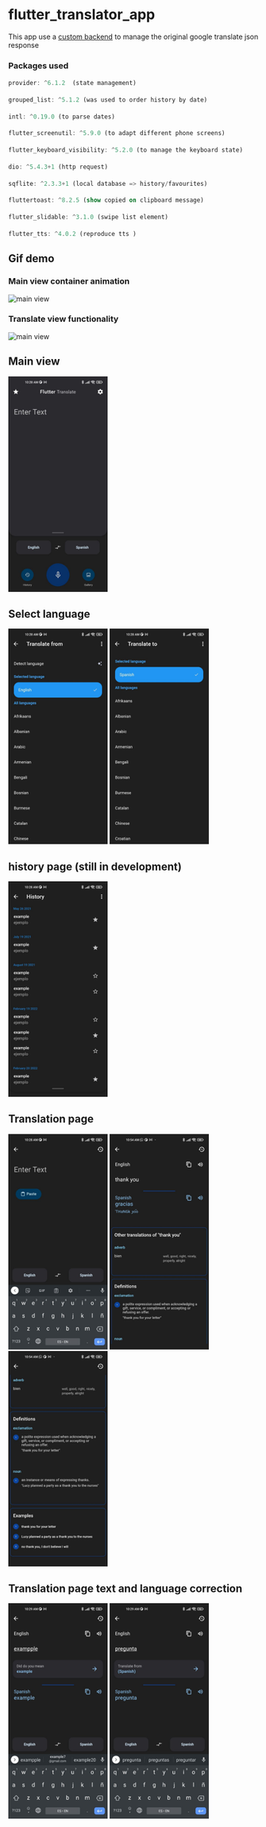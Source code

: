 # flutter_translator_app

This app use a [custom backend](https://github.com/camilo1498/google_translate_api) to manage the original google translate json response

### Packages used
``` dart
provider: ^6.1.2  (state management)

grouped_list: ^5.1.2 (was used to order history by date)

intl: ^0.19.0 (to parse dates)

flutter_screenutil: ^5.9.0 (to adapt different phone screens)

flutter_keyboard_visibility: ^5.2.0 (to manage the keyboard state)

dio: ^5.4.3+1 (http request)

sqflite: ^2.3.3+1 (local database => history/favourites)

fluttertoast: ^8.2.5 (show copied on clipboard message)

flutter_slidable: ^3.1.0 (swipe list element)

flutter_tts: ^4.0.2 (reproduce tts )
```
## Gif demo

### Main view container animation

<p float="left"> 
   <img src="https://github.com/camilo1498/flutter_translate_app/blob/main/app_screenshots/video1.gif" alt="main view" title="custom view" width="200"/> 
</p>

### Translate view functionality

<p float="left"> 
   <img src="https://github.com/camilo1498/flutter_translate_app/blob/main/app_screenshots/video2.gif" alt="main view" title="custom view" width="200"/> 
</p>

## Main view

<p float="left"> 
   <img src="https://github.com/camilo1498/flutter_translate_app/blob/main/app_screenshots/1.jpg" alt="main view" title="custom view" width="200"/> 
</p>

## Select language 

<p float="left"> 
   <img src="https://github.com/camilo1498/flutter_translate_app/blob/main/app_screenshots/2.jpg" alt="main view" title="custom view" width="200"/> 
   <img src="https://github.com/camilo1498/flutter_translate_app/blob/main/app_screenshots/3.jpg" alt="main view" title="custom view" width="200"/> 
</p>

## history page (still in development)

<p float="left"> 
   <img src="https://github.com/camilo1498/flutter_translate_app/blob/main/app_screenshots/4.jpg" alt="main view" title="custom view" width="200"/>
</p>

## Translation page

<p float="left"> 
   <img src="https://github.com/camilo1498/flutter_translate_app/blob/main/app_screenshots/5.jpg" alt="main view" title="custom view" width="200"/> 
   <img src="https://github.com/camilo1498/flutter_translate_app/blob/main/app_screenshots/9.jpg" alt="main view" title="custom view" width="200"/> 
   <img src="https://github.com/camilo1498/flutter_translate_app/blob/main/app_screenshots/10.jpg" alt="main view" title="custom view" width="200"/> 
</p>

## Translation page text and language correction

<p float="left"> 
   <img src="https://github.com/camilo1498/flutter_translate_app/blob/main/app_screenshots/7.jpg" alt="main view" title="custom view" width="200"/> 
   <img src="https://github.com/camilo1498/flutter_translate_app/blob/main/app_screenshots/8.jpg" alt="main view" title="custom view" width="200"/> 
</p>
